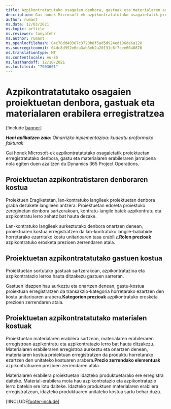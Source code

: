 ```yaml
---
title: Azpikontratatutako osagaien denbora, gastuak eta materialaren erabilera erregistratzea
description: Gai honek Microsoft-ek azpikontratatutako osagaietatik proiektuetan erregistratutako denbora, gastu eta materialaren erabileraren jarraipena nola egiten duen azaltzen du Dynamics 365 Project Operations.
author: rumant
ms.date: 12/03/2021
ms.topic: article
ms.reviewer: tonyafehr
ms.author: rumant
ms.openlocfilehash: 04c78dd48367c3720b8f5ad5d924ed106da6a128
ms.sourcegitcommit: 04dc8d952e6da3ab3eb2a20131c6f7cee6040876
ms.translationtype: MT
ms.contentlocale: eu-ES
ms.lasthandoff: 12/10/2021
ms.locfileid: "7903601"
---
```

# <a name="recording-time-expenses-and-material-usage-on-projects-for-subcontracted-components"></a>Azpikontratatutako osagaien proiektuetan denbora, gastuak eta materialaren erabilera erregistratzea

[!include [banner](../../includes/dataverse-preview.md)]

_**Honi aplikatzen zaio:** Oinarrizko inplementazioa: kudeatu proformako fakturak_

Gai honek Microsoft-ek azpikontratatutako osagaietatik proiektuetan erregistratutako denbora, gastu eta materialaren erabileraren jarraipena nola egiten duen azaltzen du Dynamics 365 Project Operations.

## <a name="costing-for-subcontractor-time-on-projects"></a>Proiektuetan azpikontratistaren denboraren kostua
Proiektuen Eragiketetan, lan-kontratuko langileek proiektuetan denbora graba dezakete langileen antzera. Proiektuetan edo/eta proiektuko zereginetan denbora sartzerakoan, kontratu-langile batek azpikontratu eta azpikontratu lerro zehatz bat hauta dezake.

Lan-kontratuko langileek aurkeztutako denbora onartzen denean, proiektuaren kostua erregistratzen da lan-kontratuko langile-baliabide horretarako ezarritako kostu unitarioaren tasa erabiliz.**Rolen prezioak** azpikontratuko erosketa prezioen zerrendaren atala.

## <a name="costing-for-subcontracted-expenses-on-projects"></a>Proiektuetan azpikontratatutako gastuen kostua
Proiektuetan sortutako gastuak sartzerakoan, azpikontratazioa eta azpikontratazio lerroa hauta ditzakezu gastuen sarreran. 

Gastuen idazpen hau aurkeztu eta onartzen denean, gastu-kostua proiektuan erregistratzen da transakzio-kategoria horretarako ezartzen den kostu unitarioaren arabera.**Kategorien prezioak** azpikontratuko erosketa prezioen zerrendaren atala.

## <a name="costing-for-subcontracted-materials-on-projects"></a>Proiektuetan azpikontratatutako materialen kostuak
Proiektuetan materialaren erabilera sartzean, materialaren erabileraren erregistroan azpikontratu eta azpikontratazio lerro bat hauta ditzakezu. Materialaren erabileraren erregistroa aurkeztu eta onartzen denean, materialaren kostua proiektuan erregistratzen da produktu horretarako ezartzen den unitateko kostuaren arabera.**Prezio zerrendako elementuak** azpikontratuaren prezioen zerrendaren atala.

Materialaren erabilera proiektuetan idazteko produktuetarako ere erregistra daiteke. Material-erabilera mota hau azpikontratazio eta azpikontratazio lerro batekin ere lotu daiteke. Idazteko produktuen materialaren erabilera erregistratzean, idazteko produktuaren unitateko kostua sartu behar duzu. 


[!INCLUDE[footer-include](../../includes/footer-banner.md)]
